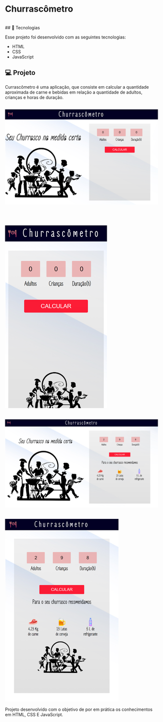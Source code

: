 
<h1>Churrascômetro</h1>
<br>
## 🚀 Tecnologias

Esse projeto foi desenvolvido com as seguintes tecnologias:

- HTML
- CSS
- JavaScript

## 💻 Projeto

<p> Currascômetro é uma aplicação, que consiste em calcular a quantidade aproximada de carne e bebidas em relação a quantidade de adultos, crianças e horas de duração.</p> 
<br>
<img src="./img/index_desktop.png">

<br><br><br>
<img  src="./img/index-mobile.png" height="600px">
<br><br><br>
<img src="./img/desktop_index.png">
<br><br>
<br>
<img src="./img/mobile_index.png" height="600px">
<p> Projeto desenvolvido com o objetivo de por em prática os conhecimentos em HTML, CSS E JavaScript.</p>
